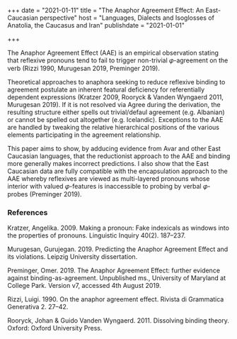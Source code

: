 +++
date = "2021-01-11"
title = "The Anaphor Agreement Effect: An East-Caucasian perspective"
host = "Languages, Dialects and Isoglosses of Anatolia, the Caucasus and Iran"
publishdate = "2021-01-01"

+++

The Anaphor Agreement Effect (AAE) is an empirical observation stating that reflexive pronouns tend to fail to trigger non-trivial 𝜑-agreement on the verb (Rizzi 1990, Murugesan 2019, Preminger 2019).

Theoretical approaches to anaphora seeking to reduce reflexive binding to agreement postulate an inherent featural deficiency for referentially dependent expressions (Kratzer 2009, Rooryck & Vanden Wyngaerd 2011, Murugesan 2019). If it is not resolved via Agree during the derivation, the resulting structure either spells out trivial/defaul agreement (e.g. Albanian) or cannot be spelled out altogether (e.g. Icelandic). Exceptions to the AAE are handled by tweaking the relative hierarchical positions of the various elements participating in the agreement relationship.

This paper aims to show, by adducing evidence from Avar and other East Caucasian languages, that the reductionist approach to the AAE and binding more generally makes incorrect predictions. I also show that the East Caucasian data are fully compatible with the encapsulation approach to the AAE whereby reflexives are viewed as multi-layered pronouns whose interior with valued 𝜑-features is inaccessible to probing by verbal 𝜑-probes (Preminger 2019).

### References ###

Kratzer, Angelika. 2009. Making a pronoun: Fake indexicals as windows into the properties of pronouns. Linguistic Inquiry 40(2). 187–237. 

Murugesan, Gurujegan. 2019. Predicting the Anaphor Agreement Effect and its violations. Leipzig University dissertation. 

Preminger, Omer. 2019. The Anaphor Agreement Effect: further evidence against binding-as-agreement. Unpublished ms., University of Maryland at College Park. Version v7, accessed 4th August 2019. 

Rizzi, Luigi. 1990. On the anaphor agreement effect. Rivista di Grammatica Generativa 2. 27–42. 

Rooryck, Johan & Guido Vanden Wyngaerd. 2011. Dissolving binding theory. Oxford: Oxford University Press.
